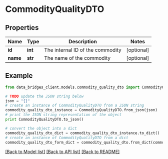 # CommodityQualityDTO


## Properties

Name | Type | Description | Notes
------------ | ------------- | ------------- | -------------
**id** | **int** | The internal ID of the commodity | [optional] 
**name** | **str** | The name of the commodity | [optional] 

## Example

```python
from data_bridges_client.models.commodity_quality_dto import CommodityQualityDTO

# TODO update the JSON string below
json = "{}"
# create an instance of CommodityQualityDTO from a JSON string
commodity_quality_dto_instance = CommodityQualityDTO.from_json(json)
# print the JSON string representation of the object
print CommodityQualityDTO.to_json()

# convert the object into a dict
commodity_quality_dto_dict = commodity_quality_dto_instance.to_dict()
# create an instance of CommodityQualityDTO from a dict
commodity_quality_dto_form_dict = commodity_quality_dto.from_dict(commodity_quality_dto_dict)
```
[[Back to Model list]](../README.md#documentation-for-models) [[Back to API list]](../README.md#documentation-for-api-endpoints) [[Back to README]](../README.md)


